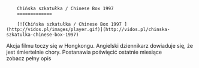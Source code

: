 
        Chińska szkatułka / Chinese Box 1997 
        =============
        
        [![Chińska szkatułka / Chinese Box 1997 ](http://vidos.pl/images/player.gif)](http://vidos.pl/chinska-szkatulka-chinese-box-1997)
        
        
 Akcja filmu toczy się w Hongkongu. Angielski dziennikarz dowiaduje się, że jest śmiertelnie chory. Postanawia poświęcić ostatnie miesiące zobacz pełny opis
    